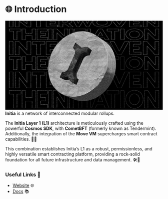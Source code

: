 # 🌐 Introduction
![Initia](./initia.png)
**Initia** is a network of interconnected modular rollups. 

The **Initia Layer 1 (L1)** architecture is meticulously crafted using the powerful **Cosmos SDK**, with **CometBFT** (formerly known as Tendermint). Additionally, the integration of the **Move VM** supercharges smart contract capabilities. 🤖✨

This combination establishes Initia’s L1 as a robust, permissionless, and highly versatile smart contracting platform, providing a rock-solid foundation for all future infrastructure and data management. 🛠️🔗

### Useful Links 🔗

- [Website](https://initia.xyz/) 🌐
- [Docs](https://docs.initia.xyz/) 📚
